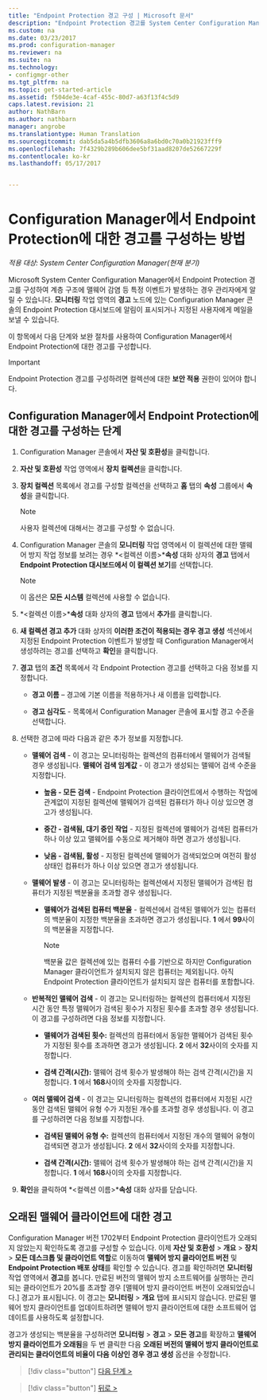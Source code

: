 ```yaml
---
title: "Endpoint Protection 경고 구성 | Microsoft 문서"
description: "Endpoint Protection 경고를 System Center Configuration Manager에서 구성하는 방법을 알아봅니다."
ms.custom: na
ms.date: 03/23/2017
ms.prod: configuration-manager
ms.reviewer: na
ms.suite: na
ms.technology:
- configmgr-other
ms.tgt_pltfrm: na
ms.topic: get-started-article
ms.assetid: f504de3e-4caf-455c-80d7-a63f13f4c5d9
caps.latest.revision: 21
author: NathBarn
ms.author: nathbarn
manager: angrobe
ms.translationtype: Human Translation
ms.sourcegitcommit: dab5da5a4b5dfb3606a8a6bd0c70a0b21923fff9
ms.openlocfilehash: 7f4329b289b606dee5bf31aad8207de52667229f
ms.contentlocale: ko-kr
ms.lasthandoff: 05/17/2017


---
```


#  <a name="configure-alerts-for-endpoint-protection-in-configuration-manager"></a>Configuration Manager에서 Endpoint Protection에 대한 경고를 구성하는 방법

*적용 대상: System Center Configuration Manager(현재 분기)*

 Microsoft System Center Configuration Manager에서 Endpoint Protection 경고를 구성하여 계층 구조에 맬웨어 감염 등 특정 이벤트가 발생하는 경우 관리자에게 알릴 수 있습니다. **모니터링** 작업 영역의 **경고** 노드에 있는 Configuration Manager 콘솔의 Endpoint Protection 대시보드에 알림이 표시되거나 지정된 사용자에게 메일을 보낼 수 있습니다.

 이 항목에서 다음 단계와 보완 절차를 사용하여 Configuration Manager에서 Endpoint Protection에 대한 경고를 구성합니다.

> [!IMPORTANT]
>  Endpoint Protection 경고를 구성하려면 컬렉션에 대한 **보안 적용** 권한이 있어야 합니다.

## <a name="steps-to-configure-alerts-for-endpoint-protection-in-configuration-manager"></a>Configuration Manager에서 Endpoint Protection에 대한 경고를 구성하는 단계

1.  Configuration Manager 콘솔에서 **자산 및 호환성**을 클릭합니다.

2.  **자산 및 호환성** 작업 영역에서 **장치 컬렉션**을 클릭합니다.

3.  **장치 컬렉션** 목록에서 경고를 구성할 컬렉션을 선택하고 **홈** 탭의 **속성** 그룹에서 **속성**을 클릭합니다.

    > [!NOTE]
    >  사용자 컬렉션에 대해서는 경고를 구성할 수 없습니다.

4.  Configuration Manager 콘솔의 **모니터링** 작업 영역에서 이 컬렉션에 대한 맬웨어 방지 작업 정보를 보려는 경우 *<컬렉션 이름\>***속성** 대화 상자의 **경고** 탭에서 **Endpoint Protection 대시보드에서 이 컬렉션 보기**를 선택합니다.

    > [!NOTE]
    >  이 옵션은 **모든 시스템** 컬렉션에 사용할 수 없습니다.

5.  *<컬렉션 이름\>***속성** 대화 상자의 **경고** 탭에서 **추가**를 클릭합니다.

6.  **새 컬렉션 경고 추가** 대화 상자의 **이러한 조건이 적용되는 경우 경고 생성** 섹션에서 지정된 Endpoint Protection 이벤트가 발생할 때 Configuration Manager에서 생성하려는 경고를 선택하고 **확인**을 클릭합니다.

7.  **경고** 탭의 **조건** 목록에서 각 Endpoint Protection 경고를 선택하고 다음 정보를 지정합니다.

    -   **경고 이름** – 경고에 기본 이름을 적용하거나 새 이름을 입력합니다.

    -   **경고 심각도** - 목록에서 Configuration Manager 콘솔에 표시할 경고 수준을 선택합니다.

8.  선택한 경고에 따라 다음과 같은 추가 정보를 지정합니다.

    -   **맬웨어 검색** - 이 경고는 모니터링하는 컬렉션의 컴퓨터에서 맬웨어가 검색될 경우 생성됩니다. **맬웨어 검색 임계값** - 이 경고가 생성되는 맬웨어 검색 수준을 지정합니다.

        -   **높음 - 모든 검색** - Endpoint Protection 클라이언트에서 수행하는 작업에 관계없이 지정된 컬렉션에 맬웨어가 검색된 컴퓨터가 하나 이상 있으면 경고가 생성됩니다.

        -   **중간 - 검색됨, 대기 중인 작업** - 지정된 컬렉션에 맬웨어가 검색된 컴퓨터가 하나 이상 있고 맬웨어를 수동으로 제거해야 하면 경고가 생성됩니다.

        -   **낮음 - 검색됨, 활성** - 지정된 컬렉션에 맬웨어가 검색되었으며 여전히 활성 상태인 컴퓨터가 하나 이상 있으면 경고가 생성됩니다.

    -   **맬웨어 발생** - 이 경고는 모니터링하는 컬렉션에서 지정된 맬웨어가 검색된 컴퓨터가 지정된 백분율을 초과할 경우 생성됩니다.

        -   **맬웨어가 검색된 컴퓨터 백분율** - 컬렉션에서 검색된 맬웨어가 있는 컴퓨터의 백분율이 지정한 백분율을 초과하면 경고가 생성됩니다. **1** 에서 **99**사이의 백분율을 지정합니다.

            > [!NOTE]
            >  백분율 값은 컬렉션에 있는 컴퓨터 수를 기반으로 하지만 Configuration Manager 클라이언트가 설치되지 않은 컴퓨터는 제외됩니다. 아직 Endpoint Protection 클라이언트가 설치되지 않은 컴퓨터를 포함합니다.

    -   **반복적인 맬웨어 검색** - 이 경고는 모니터링하는 컬렉션의 컴퓨터에서 지정된 시간 동안 특정 맬웨어가 검색된 횟수가 지정된 횟수를 초과할 경우 생성됩니다. 이 경고를 구성하려면 다음 정보를 지정합니다.

        -   **맬웨어가 검색된 횟수:** 컬렉션의 컴퓨터에서 동일한 맬웨어가 검색된 횟수가 지정된 횟수를 초과하면 경고가 생성됩니다. **2** 에서 **32**사이의 숫자를 지정합니다.

        -   **검색 간격(시간):** 맬웨어 검색 횟수가 발생해야 하는 검색 간격(시간)을 지정합니다. **1** 에서 **168**사이의 숫자를 지정합니다.

    -   **여러 맬웨어 검색** - 이 경고는 모니터링하는 컬렉션의 컴퓨터에서 지정된 시간 동안 검색된 맬웨어 유형 수가 지정된 개수를 초과할 경우 생성됩니다. 이 경고를 구성하려면 다음 정보를 지정합니다.

        -   **검색된 맬웨어 유형 수:** 컬렉션의 컴퓨터에서 지정된 개수의 맬웨어 유형이 검색되면 경고가 생성됩니다. **2** 에서 **32**사이의 숫자를 지정합니다.

        -   **검색 간격(시간):** 맬웨어 검색 횟수가 발생해야 하는 검색 간격(시간)을 지정합니다. **1** 에서 **168**사이의 숫자를 지정합니다.

9. **확인**을 클릭하여 *<컬렉션 이름\>***속성** 대화 상자를 닫습니다.  

## <a name="alert-for-outdated-malware-client"></a>오래된 맬웨어 클라이언트에 대한 경고

Configuration Manager 버전 1702부터 Endpoint Protection 클라이언트가 오래되지 않았는지 확인하도록 경고를 구성할 수 있습니다. 이제 **자산 및 호환성** > **개요** > **장치** > **모든 데스크톱 및 클라이언트 역할**로 이동하여 **맬웨어 방지 클라이언트 버전** 및 **Endpoint Protection 배포 상태**를 확인할 수 있습니다. 경고를 확인하려면 **모니터링** 작업 영역에서 **경고**를 봅니다. 만료된 버전의 맬웨어 방지 소프트웨어를 실행하는 관리되는 클라이언트가 20%를 초과할 경우 [맬웨어 방지 클라이언트 버전이 오래되었습니다.] 경고가 표시됩니다. 이 경고는 **모니터링** > **개요** 탭에 표시되지 않습니다. 만료된 맬웨어 방지 클라이언트를 업데이트하려면 맬웨어 방지 클라이언트에 대한 소프트웨어 업데이트를 사용하도록 설정합니다.

경고가 생성되는 백분율을 구성하려면 **모니터링** > **경고** > **모든 경고**를 확장하고 **맬웨어 방지 클라이언트가 오래됨**을 두 번 클릭한 다음 **오래된 버전의 맬웨어 방지 클라이언트로 관리되는 클라이언트의 비율이 다음 이상인 경우 경고 생성** 옵션을 수정합니다.

> [!div class="button"]
[다음 단계 >](endpoint-definition-updates.md)

> [!div class="button"]
[뒤로 >](endpoint-protection-site-role.md)

